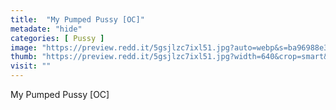 ```yaml
---
title:  "My Pumped Pussy [OC]"
metadate: "hide"
categories: [ Pussy ]
image: "https://preview.redd.it/5gsjlzc7ixl51.jpg?auto=webp&s=ba96988e31327c506c18bdbdc349140052fbc075"
thumb: "https://preview.redd.it/5gsjlzc7ixl51.jpg?width=640&crop=smart&auto=webp&s=df69aab40071e964f57b1b2cbca68464b7cd138e"
visit: ""
---
```

My Pumped Pussy [OC]
